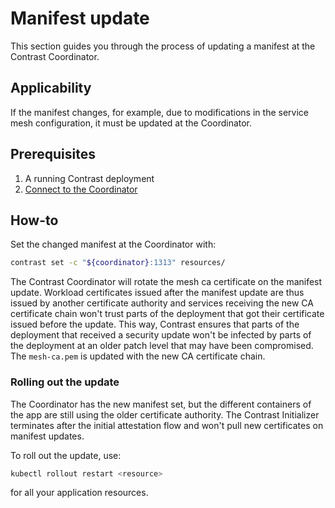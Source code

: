 # Manifest update

This section guides you through the process of updating a manifest at the Contrast Coordinator.

## Applicability

If the manifest changes, for example, due to modifications in the service mesh configuration, it must be updated at the Coordinator.

## Prerequisites

1. A running Contrast deployment
2. [Connect to the Coordinator](./workload-deployment/connect-to-coordinator.md)

## How-to


Set the changed manifest at the Coordinator with:

```sh
contrast set -c "${coordinator}:1313" resources/
```

The Contrast Coordinator will rotate the mesh ca certificate on the manifest update. Workload certificates issued
after the manifest update are thus issued by another certificate authority and services receiving the new CA certificate chain
won't trust parts of the deployment that got their certificate issued before the update. This way, Contrast ensures
that parts of the deployment that received a security update won't be infected by parts of the deployment at an older
patch level that may have been compromised. The `mesh-ca.pem` is updated with the new CA certificate chain.

### Rolling out the update

The Coordinator has the new manifest set, but the different containers of the app are still
using the older certificate authority. The Contrast Initializer terminates after the initial attestation
flow and won't pull new certificates on manifest updates.

To roll out the update, use:

```sh
kubectl rollout restart <resource>
```

for all your application resources.
